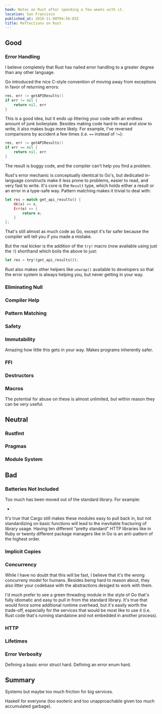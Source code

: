 ```yaml
---
hook: Notes on Rust after spending a few weeks with it.
location: San Francisco
published_at: 2016-11-08T04:56:03Z
title: Reflections on Rust
---
```


## Good

### Error Handling

I believe completely that Rust has nailed error handling to a greater degree
than any other language.

Go introduced the nice C-style convention of moving away from exceptions in
favor of returning errors:

``` go
res, err := getAPIResults()
if err != nil {
    return nil, err
}
```

This is a good idea, but it ends up littering your code with an endless amount
of junk boilerplate. Besides making code hard to read and slow to write, it
also makes bugs more likely. For example, I've reversed comparisons by accident
a few times (i.e. `==` instead of `!=`):

``` go
res, err := getAPIResults()
if err == nil {
    return nil, err
}
```

The result is buggy code, and the compiler can't help you find a problem.

Rust's error mechanic is conceptually identical to Go's, but dedicated
in-language constructs make it less prone to problems, easier to read, and very
fast to write. It's core is the `Result` type, which holds either a result or
an error in a type-safe way. Pattern matching makes it trivial to deal with:

``` rust
let res = match get_api_results() {
    Ok(x) => x,
    Err(e) => {
        return e;
    }
};
```

That's still almost as much code as Go, except it's far safer because the
compiler will tell you if you made a mistake.

But the real kicker is the addition of the `try!` macro (now available using
just the `?`) shorthand which boils the above to just:

``` rust
let res = try!(get_api_results());
```

Rust also makes other helpers like `unwrap()` available to developers so that
the error system is always helping you, but never getting in your way.

### Eliminating Null

### Compiler Help

### Pattern Matching

### Safety

### Immutability

Amazing how little this gets in your way. Makes programs inherently safer.

### FFI

### Destructors

### Macros

The potential for abuse on these is almost unlimited, but within reason they
can be _very_ useful.

## Neutral

### Rustfmt

### Pragmas

### Module System

## Bad

### Batteries Not Included

Too much has been moved out of the standard library. For example:

*

It's true that Cargo still makes these modules easy to pull back in, but not
standardizing on basic functions will lead to the inevitable fracturing of
library usage. Having ten different "pretty standard" HTTP libraries like in
Ruby or twenty different package managers like in Go is an anti-pattern of the
highest order.

### Implicit Copies

### Concurrency

While I have no doubt that this will be fast, I believe that it's the wrong
concurreny model for humans. Besides being hard to reason about, they also
litter your codebase with the abstractions desiged to work with them.

I'd much prefer to see a green threading module in the style of Go that's fully
idiomatic and easy to pull in from the standard library. It's true that would
force some additional runtime overhead, but it's easily worth the trade-off,
especially for the services that would be most like to use it (i.e. Rust code
that's running standalone and not embedded in another process).

### HTTP

### Lifetimes

### Error Verbosity

Defining a basic error struct hard. Defining an error enum hard.

## Summary

Systems but maybe too much friction for big services.

Haskell for everyone (too esoteric and too unapproachable given too much accumulated garbage).
